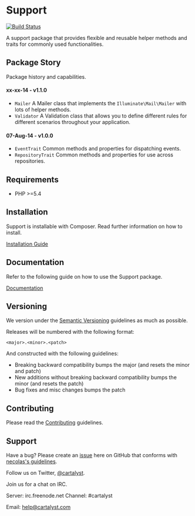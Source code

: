 # Support

[![Build Status](http://ci.cartalyst.com/build-status/svg/18)](http://ci.cartalyst.com/build-status/view/18)

A support package that provides flexible and reusable helper methods and traits for commonly used functionalities.

## Package Story

Package history and capabilities.

#### xx-xx-14 - v1.1.0

- `Mailer` A Mailer class that implements the `Illuminate\Mail\Mailer` with lots of helper methods.
- `Validator` A Validation class that allows you to define different rules for different scenarios throughout your application.

#### 07-Aug-14 - v1.0.0

- `EventTrait` Common methods and properties for dispatching events.
- `RepositoryTrait` Common methods and properties for use across repositories.

## Requirements

- PHP >=5.4

## Installation

Support is installable with Composer. Read further information on how to install.

[Installation Guide](https://cartalyst.com/manual/support/1.1#installation)

## Documentation

Refer to the following guide on how to use the Support package.

[Documentation](https://cartalyst.com/manual/support)

## Versioning

We version under the [Semantic Versioning](http://semver.org/) guidelines as much as possible.

Releases will be numbered with the following format:

`<major>.<minor>.<patch>`

And constructed with the following guidelines:

* Breaking backward compatibility bumps the major (and resets the minor and patch)
* New additions without breaking backward compatibility bumps the minor (and resets the patch)
* Bug fixes and misc changes bumps the patch

## Contributing

Please read the [Contributing](contributing.md) guidelines.

## Support

Have a bug? Please create an [issue](https://github.com/cartalyst/support/issues) here on GitHub that conforms with [necolas's guidelines](https://github.com/necolas/issue-guidelines).

Follow us on Twitter, [@cartalyst](http://twitter.com/cartalyst).

Join us for a chat on IRC.

Server: irc.freenode.net
Channel: #cartalyst

Email: help@cartalyst.com
